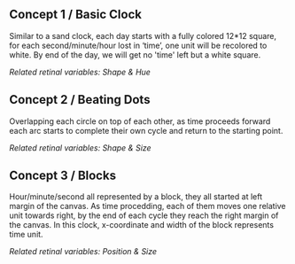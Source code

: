 ## Concept 1 / Basic Clock

Similar to a sand clock, each day starts with a fully colored 12*12 square, for each second/minute/hour lost in ‘time’, one unit will be recolored to white. By end of the day, we will get no 'time' left but a white square.

*Related retinal variables: Shape & Hue*

<!--![](Sketch1.jpg)-->

## Concept 2 / Beating Dots

Overlapping each circle on top of each other, as time proceeds forward each arc starts to complete their own cycle and return to the starting point.

*Related retinal variables: Shape & Size*

<!--![](Sketch2.jpg)-->

## Concept 3 / Blocks

Hour/minute/second all represented by a block, they all started at left margin of the canvas. As time procedding, each of them moves one relative unit towards right, by the end of each cycle they reach the right margin of the canvas. In this clock, x-coordinate and width of the block represents time unit. 

*Related retinal variables: Position & Size*

<!--![](Sketch3.jpg)-->
